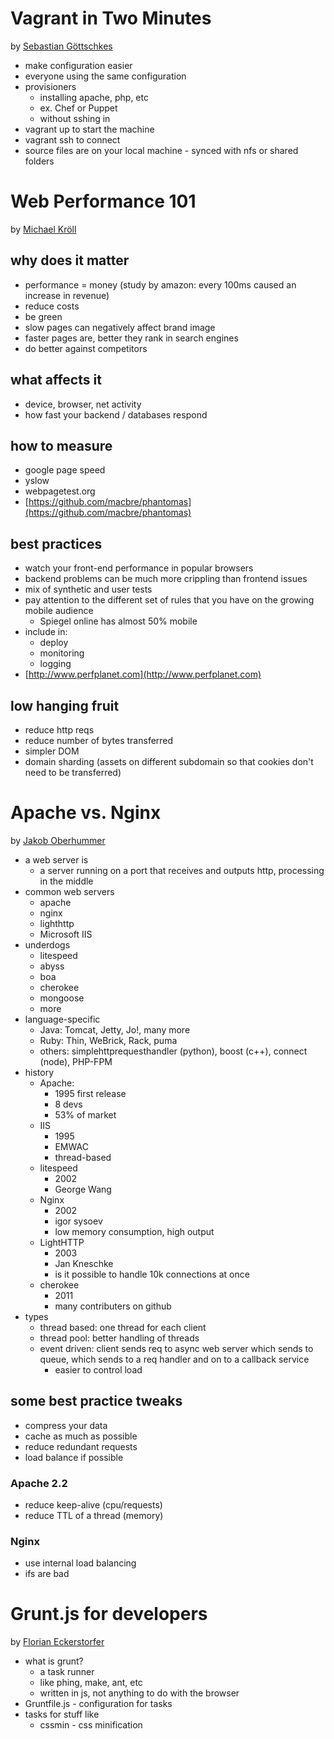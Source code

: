 Vagrant in Two Minutes
======================

by [Sebastian Göttschkes](https://twitter.com/sgoettschkes)

* make configuration easier
* everyone using the same configuration
* provisioners
  * installing apache, php, etc
  * ex. Chef or Puppet
  * without sshing in
* vagrant up to start the machine
* vagrant ssh to connect
* source files are on your local machine - synced with nfs or shared folders

Web Performance 101
===================

by [Michael Kröll](https://twitter.com/pierlopone)

why does it matter
------------------
* performance = money (study by amazon: every 100ms caused an increase in revenue)
* reduce costs
* be green
* slow pages can negatively affect brand image
* faster pages are, better they rank in search engines
* do better against competitors

what affects it
---------------
* device, browser, net activity
* how fast your backend / databases respond

how to measure
--------------
* google page speed
* yslow
* webpagetest.org
* [https://github.com/macbre/phantomas](https://github.com/macbre/phantomas)

best practices
--------------
* watch your front-end performance in popular browsers
* backend problems can be much more crippling than frontend issues
* mix of synthetic and user tests
* pay attention to the different set of rules that you have on the growing mobile audience
  * Spiegel online has almost 50% mobile
* include in:
  * deploy
  * monitoring
  * logging
* [http://www.perfplanet.com](http://www.perfplanet.com)

low hanging fruit
-----------------
* reduce http reqs
* reduce number of bytes transferred
* simpler DOM
* domain sharding (assets on different subdomain so that cookies don't need to be transferred)

Apache vs. Nginx
================

by [Jakob Oberhummer](http://www.meetup.com/viennaphp/members/96722012/)

* a web server is
  * a server running on a port that receives and outputs http, processing in the middle
* common web servers
  * apache
  * nginx
  * lighthttp
  * Microsoft IIS
* underdogs
  * litespeed
  * abyss
  * boa
  * cherokee
  * mongoose
  * more
* language-specific
  * Java: Tomcat, Jetty, Jo!, many more
  * Ruby: Thin, WeBrick, Rack, puma
  * others: simplehttprequesthandler (python), boost (c++), connect (node), PHP-FPM
* history
  * Apache:
    * 1995 first release
    * 8 devs
    * 53% of market
  * IIS
    * 1995
    * EMWAC
    * thread-based
  * litespeed
    * 2002
    * George Wang
  * Nginx
    * 2002
    * igor sysoev
    * low memory consumption, high output
  * LightHTTP
    * 2003
    * Jan Kneschke
    * is it possible to handle 10k connections at once
  * cherokee
    * 2011
    * many contributers on github
* types
  * thread based: one thread for each client
  * thread pool: better handling of threads
  * event driven: client sends req to async web server which sends to queue, which sends to a req handler and on to a callback service
    * easier to control load

some best practice tweaks
-------------------------
* compress your data
* cache as much as possible
* reduce redundant requests
* load balance if possible

### Apache 2.2 ###
* reduce keep-alive (cpu/requests)
* reduce TTL of a thread (memory)

### Nginx ###
* use internal load balancing
* ifs are bad

Grunt.js for developers
=======================

by [Florian Eckerstorfer](https://twitter.com/Florian_)

* what is grunt?
  * a task runner
  * like phing, make, ant, etc
  * written in js, not anything to do with the browser
* Gruntfile.js - configuration for tasks
* tasks for stuff like
  * cssmin - css minification
